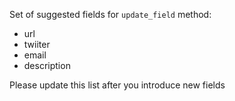 Set of suggested fields for `update_field` method:

- url
- twiiter
- email
- description

Please update this list after you introduce new fields